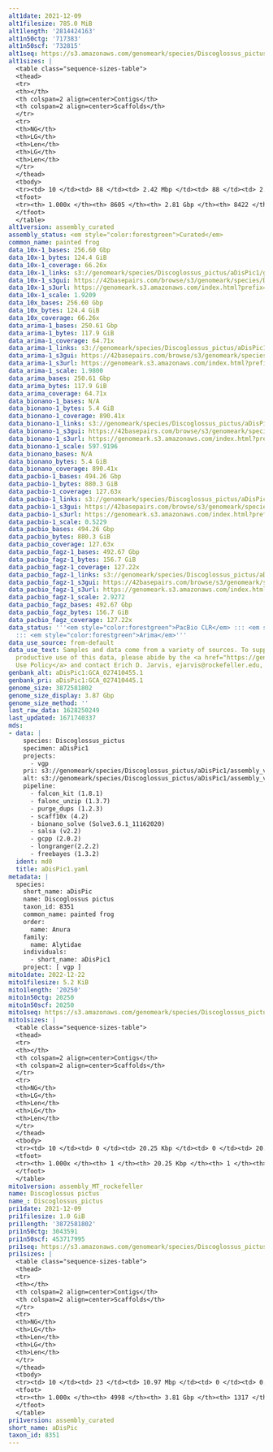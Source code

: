 ```yaml
---
alt1date: 2021-12-09
alt1filesize: 785.0 MiB
alt1length: '2814424163'
alt1n50ctg: '717383'
alt1n50scf: '732815'
alt1seq: https://s3.amazonaws.com/genomeark/species/Discoglossus_pictus/aDisPic1/assembly_curated/aDisPic1.alt.cur.20211209.fasta.gz
alt1sizes: |
  <table class="sequence-sizes-table">
  <thead>
  <tr>
  <th></th>
  <th colspan=2 align=center>Contigs</th>
  <th colspan=2 align=center>Scaffolds</th>
  </tr>
  <tr>
  <th>NG</th>
  <th>LG</th>
  <th>Len</th>
  <th>LG</th>
  <th>Len</th>
  </tr>
  </thead>
  <tbody>
  <tr><td> 10 </td><td> 88 </td><td> 2.42 Mbp </td><td> 88 </td><td> 2.43 Mbp </td></tr><tr><td> 20 </td><td> 236 </td><td> 1.59 Mbp </td><td> 234 </td><td> 1.60 Mbp </td></tr><tr><td> 30 </td><td> 438 </td><td> 1.21 Mbp </td><td> 435 </td><td> 1.23 Mbp </td></tr><tr><td> 40 </td><td> 705 </td><td> 0.93 Mbp </td><td> 699 </td><td> 0.94 Mbp </td></tr><tr style="background-color:#cccccc;"><td> 50 </td><td> 1049 </td><td> 0.72 Mbp </td><td> 1038 </td><td> 0.73 Mbp </td></tr><tr><td> 60 </td><td> 1501 </td><td> 0.54 Mbp </td><td> 1480 </td><td> 0.55 Mbp </td></tr><tr><td> 70 </td><td> 2113 </td><td> 386.91 Kbp </td><td> 2080 </td><td> 395.80 Kbp </td></tr><tr><td> 80 </td><td> 3004 </td><td> 256.12 Kbp </td><td> 2951 </td><td> 262.30 Kbp </td></tr><tr><td> 90 </td><td> 4506 </td><td> 133.98 Kbp </td><td> 4419 </td><td> 137.72 Kbp </td></tr><tr><td> 100 </td><td> 8604 </td><td> 329  bp </td><td> 8421 </td><td> 329  bp </td></tr></tbody>
  <tfoot>
  <tr><th> 1.000x </th><th> 8605 </th><th> 2.81 Gbp </th><th> 8422 </th><th> 2.81 Gbp </th></tr>
  </tfoot>
  </table>
alt1version: assembly_curated
assembly_status: <em style="color:forestgreen">Curated</em>
common_name: painted frog
data_10x-1_bases: 256.60 Gbp
data_10x-1_bytes: 124.4 GiB
data_10x-1_coverage: 66.26x
data_10x-1_links: s3://genomeark/species/Discoglossus_pictus/aDisPic1/genomic_data/10x/<br>
data_10x-1_s3gui: https://42basepairs.com/browse/s3/genomeark/species/Discoglossus_pictus/aDisPic1/genomic_data/10x/
data_10x-1_s3url: https://genomeark.s3.amazonaws.com/index.html?prefix=species/Discoglossus_pictus/aDisPic1/genomic_data/10x/
data_10x-1_scale: 1.9209
data_10x_bases: 256.60 Gbp
data_10x_bytes: 124.4 GiB
data_10x_coverage: 66.26x
data_arima-1_bases: 250.61 Gbp
data_arima-1_bytes: 117.9 GiB
data_arima-1_coverage: 64.71x
data_arima-1_links: s3://genomeark/species/Discoglossus_pictus/aDisPic1/genomic_data/arima/<br>
data_arima-1_s3gui: https://42basepairs.com/browse/s3/genomeark/species/Discoglossus_pictus/aDisPic1/genomic_data/arima/
data_arima-1_s3url: https://genomeark.s3.amazonaws.com/index.html?prefix=species/Discoglossus_pictus/aDisPic1/genomic_data/arima/
data_arima-1_scale: 1.9800
data_arima_bases: 250.61 Gbp
data_arima_bytes: 117.9 GiB
data_arima_coverage: 64.71x
data_bionano-1_bases: N/A
data_bionano-1_bytes: 5.4 GiB
data_bionano-1_coverage: 890.41x
data_bionano-1_links: s3://genomeark/species/Discoglossus_pictus/aDisPic1/genomic_data/bionano/<br>
data_bionano-1_s3gui: https://42basepairs.com/browse/s3/genomeark/species/Discoglossus_pictus/aDisPic1/genomic_data/bionano/
data_bionano-1_s3url: https://genomeark.s3.amazonaws.com/index.html?prefix=species/Discoglossus_pictus/aDisPic1/genomic_data/bionano/
data_bionano-1_scale: 597.9196
data_bionano_bases: N/A
data_bionano_bytes: 5.4 GiB
data_bionano_coverage: 890.41x
data_pacbio-1_bases: 494.26 Gbp
data_pacbio-1_bytes: 880.3 GiB
data_pacbio-1_coverage: 127.63x
data_pacbio-1_links: s3://genomeark/species/Discoglossus_pictus/aDisPic1/genomic_data/pacbio/<br>
data_pacbio-1_s3gui: https://42basepairs.com/browse/s3/genomeark/species/Discoglossus_pictus/aDisPic1/genomic_data/pacbio/
data_pacbio-1_s3url: https://genomeark.s3.amazonaws.com/index.html?prefix=species/Discoglossus_pictus/aDisPic1/genomic_data/pacbio/
data_pacbio-1_scale: 0.5229
data_pacbio_bases: 494.26 Gbp
data_pacbio_bytes: 880.3 GiB
data_pacbio_coverage: 127.63x
data_pacbio_fagz-1_bases: 492.67 Gbp
data_pacbio_fagz-1_bytes: 156.7 GiB
data_pacbio_fagz-1_coverage: 127.22x
data_pacbio_fagz-1_links: s3://genomeark/species/Discoglossus_pictus/aDisPic1/genomic_data/pacbio_fagz/<br>
data_pacbio_fagz-1_s3gui: https://42basepairs.com/browse/s3/genomeark/species/Discoglossus_pictus/aDisPic1/genomic_data/pacbio_fagz/
data_pacbio_fagz-1_s3url: https://genomeark.s3.amazonaws.com/index.html?prefix=species/Discoglossus_pictus/aDisPic1/genomic_data/pacbio_fagz/
data_pacbio_fagz-1_scale: 2.9272
data_pacbio_fagz_bases: 492.67 Gbp
data_pacbio_fagz_bytes: 156.7 GiB
data_pacbio_fagz_coverage: 127.22x
data_status: '''<em style="color:forestgreen">PacBio CLR</em> ::: <em style="color:forestgreen">10x</em>
  ::: <em style="color:forestgreen">Arima</em>'''
data_use_source: from-default
data_use_text: Samples and data come from a variety of sources. To support fair and
  productive use of this data, please abide by the <a href="https://genome10k.soe.ucsc.edu/data-use-policies/">Data
  Use Policy</a> and contact Erich D. Jarvis, ejarvis@rockefeller.edu, with any questions.
genbank_alt: aDisPic1:GCA_027410455.1
genbank_pri: aDisPic1:GCA_027410445.1
genome_size: 3872581802
genome_size_display: 3.87 Gbp
genome_size_method: ''
last_raw_data: 1628250249
last_updated: 1671740337
mds:
- data: |
    species: Discoglossus_pictus
    specimen: aDisPic1
    projects:
      - vgp
    pri: s3://genomeark/species/Discoglossus_pictus/aDisPic1/assembly_vgp_standard_1.6/aDisPic1.pri.20210803.fasta.gz
    alt: s3://genomeark/species/Discoglossus_pictus/aDisPic1/assembly_vgp_standard_1.6/aDisPic1.alt.20210803.fasta.gz
    pipeline:
      - falcon_kit (1.8.1)
      - falonc_unzip (1.3.7)
      - purge_dups (1.2.3)
      - scaff10x (4.2)
      - bionano_solve (Solve3.6.1_11162020)
      - salsa (v2.2)
      - gcpp (2.0.2)
      - longranger(2.2.2)
      - freebayes (1.3.2)
  ident: md0
  title: aDisPic1.yaml
metadata: |
  species:
    short_name: aDisPic
    name: Discoglossus pictus
    taxon_id: 8351
    common_name: painted frog
    order:
      name: Anura
    family:
      name: Alytidae
    individuals:
      - short_name: aDisPic1
    project: [ vgp ]
mito1date: 2022-12-22
mito1filesize: 5.2 KiB
mito1length: '20250'
mito1n50ctg: 20250
mito1n50scf: 20250
mito1seq: https://s3.amazonaws.com/genomeark/species/Discoglossus_pictus/aDisPic1/assembly_MT_rockefeller/aDisPic1.MT.20221222.fasta.gz
mito1sizes: |
  <table class="sequence-sizes-table">
  <thead>
  <tr>
  <th></th>
  <th colspan=2 align=center>Contigs</th>
  <th colspan=2 align=center>Scaffolds</th>
  </tr>
  <tr>
  <th>NG</th>
  <th>LG</th>
  <th>Len</th>
  <th>LG</th>
  <th>Len</th>
  </tr>
  </thead>
  <tbody>
  <tr><td> 10 </td><td> 0 </td><td> 20.25 Kbp </td><td> 0 </td><td> 20.25 Kbp </td></tr><tr><td> 20 </td><td> 0 </td><td> 20.25 Kbp </td><td> 0 </td><td> 20.25 Kbp </td></tr><tr><td> 30 </td><td> 0 </td><td> 20.25 Kbp </td><td> 0 </td><td> 20.25 Kbp </td></tr><tr><td> 40 </td><td> 0 </td><td> 20.25 Kbp </td><td> 0 </td><td> 20.25 Kbp </td></tr><tr style="background-color:#cccccc;"><td> 50 </td><td> 0 </td><td style="background-color:#ff8888;"> 20.25 Kbp </td><td> 0 </td><td style="background-color:#ff8888;"> 20.25 Kbp </td></tr><tr><td> 60 </td><td> 0 </td><td> 20.25 Kbp </td><td> 0 </td><td> 20.25 Kbp </td></tr><tr><td> 70 </td><td> 0 </td><td> 20.25 Kbp </td><td> 0 </td><td> 20.25 Kbp </td></tr><tr><td> 80 </td><td> 0 </td><td> 20.25 Kbp </td><td> 0 </td><td> 20.25 Kbp </td></tr><tr><td> 90 </td><td> 0 </td><td> 20.25 Kbp </td><td> 0 </td><td> 20.25 Kbp </td></tr><tr><td> 100 </td><td> 0 </td><td> 20.25 Kbp </td><td> 0 </td><td> 20.25 Kbp </td></tr></tbody>
  <tfoot>
  <tr><th> 1.000x </th><th> 1 </th><th> 20.25 Kbp </th><th> 1 </th><th> 20.25 Kbp </th></tr>
  </tfoot>
  </table>
mito1version: assembly_MT_rockefeller
name: Discoglossus pictus
name_: Discoglossus_pictus
pri1date: 2021-12-09
pri1filesize: 1.0 GiB
pri1length: '3872581802'
pri1n50ctg: 3043591
pri1n50scf: 453717995
pri1seq: https://s3.amazonaws.com/genomeark/species/Discoglossus_pictus/aDisPic1/assembly_curated/aDisPic1.pri.cur.20211209.fasta.gz
pri1sizes: |
  <table class="sequence-sizes-table">
  <thead>
  <tr>
  <th></th>
  <th colspan=2 align=center>Contigs</th>
  <th colspan=2 align=center>Scaffolds</th>
  </tr>
  <tr>
  <th>NG</th>
  <th>LG</th>
  <th>Len</th>
  <th>LG</th>
  <th>Len</th>
  </tr>
  </thead>
  <tbody>
  <tr><td> 10 </td><td> 23 </td><td> 10.97 Mbp </td><td> 0 </td><td> 0.57 Gbp </td></tr><tr><td> 20 </td><td> 65 </td><td> 7.67 Mbp </td><td> 1 </td><td> 479.18 Mbp </td></tr><tr><td> 30 </td><td> 126 </td><td> 5.33 Mbp </td><td> 2 </td><td> 454.65 Mbp </td></tr><tr><td> 40 </td><td> 206 </td><td> 4.17 Mbp </td><td> 3 </td><td> 453.72 Mbp </td></tr><tr style="background-color:#cccccc;"><td> 50 </td><td> 312 </td><td style="background-color:#88ff88;"> 3.04 Mbp </td><td> 3 </td><td style="background-color:#88ff88;"> 453.72 Mbp </td></tr><tr><td> 60 </td><td> 457 </td><td> 2.25 Mbp </td><td> 4 </td><td> 403.84 Mbp </td></tr><tr><td> 70 </td><td> 660 </td><td> 1.54 Mbp </td><td> 6 </td><td> 246.79 Mbp </td></tr><tr><td> 80 </td><td> 976 </td><td> 0.94 Mbp </td><td> 7 </td><td> 204.09 Mbp </td></tr><tr><td> 90 </td><td> 1592 </td><td> 395.50 Kbp </td><td> 11 </td><td> 90.67 Mbp </td></tr><tr><td> 100 </td><td> 4997 </td><td> 18  bp </td><td> 1316 </td><td> 202  bp </td></tr></tbody>
  <tfoot>
  <tr><th> 1.000x </th><th> 4998 </th><th> 3.81 Gbp </th><th> 1317 </th><th> 3.87 Gbp </th></tr>
  </tfoot>
  </table>
pri1version: assembly_curated
short_name: aDisPic
taxon_id: 8351
---
```

